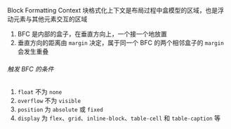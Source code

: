 Block Formatting Context 块格式化上下文是布局过程中盒模型的区域，也是浮动元素与其他元素交互的区域

1. BFC 是内部的盒子，在垂直方向上，一个接一个地放置
2. 垂直方向的距离由 `margin` 决定，属于同一个 BFC 的两个相邻盒子的 `margin` 会发生重叠

###### 触发 BFC 的条件

1. `float` 不为 `none`
2. `overflow` 不为 `visible`
3. `position` 为 `absolute` 或 `fixed`
4. `display` 为 `flex`、`grid`、`inline-block`、`table-cell` 和 `table-caption` 等
